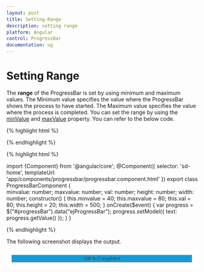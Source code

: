 ```yaml
---
layout: post
title: Setting-Range
description: setting range
platform: Angular
control: ProgressBar
documentation: ug
---
```


# Setting Range

The **range** of the ProgressBar is set by using minimum and maximum values. The Minimum value specifies the value where the ProgressBar shows the process to have started. The Maximum value specifies the value where the process is completed. You can set the range by using the [minValue](https://help.syncfusion.com/api/js/ejprogressbar#members:minvalue) and [maxValue](https://help.syncfusion.com/api/js/ejprogressbar#members:maxvalue) property. You can refer to the below code.

{% highlight html %}

<div class="control">
    <ej-progressbar id="progressBar" [minValue]="minvalue" [maxValue]="maxvalue" [value]="val" [height]="height" [width]="width" (create)="onCreate($event)"></ej-progressbar>  
</div>

{% endhighlight %}

{% highlight html %}

import {Component} from '@angular/core';
@Component({
selector: 'sd-home',
templateUrl: 'app/components/progressbar/progressbar.component.html'
})
export class ProgressBarComponent {  
    minvalue: number;
    maxvalue: number;
    val: number;
    height: number;
    width: number;
    constructor() {
        this.minvalue = 40;
        this.maxvalue = 80;
        this.val = 80;
        this.height = 20;
        this.width = 500;
    }
    onCreate($event) {
        var progress = $("#progressBar").data("ejProgressBar");
        progress.setModel({ text: progress.getValue() });
    }
}

{% endhighlight %}

The following screenshot displays the output.

![](Setting-Range_images/Setting-Range_img1.png)
